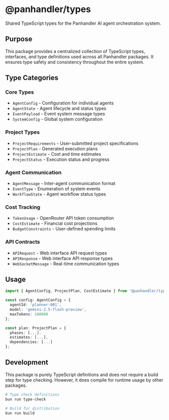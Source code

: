 # @panhandler/types

Shared TypeScript types for the Panhandler AI agent orchestration system.

## Purpose

This package provides a centralized collection of TypeScript types, interfaces, and type definitions used across all Panhandler packages. It ensures type safety and consistency throughout the entire system.

## Type Categories

### Core Types

- `AgentConfig` - Configuration for individual agents
- `AgentState` - Agent lifecycle and status types
- `EventPayload` - Event system message types
- `SystemConfig` - Global system configuration

### Project Types

- `ProjectRequirements` - User-submitted project specifications
- `ProjectPlan` - Generated execution plans
- `ProjectEstimate` - Cost and time estimates
- `ProjectStatus` - Execution status and progress

### Agent Communication

- `AgentMessage` - Inter-agent communication format
- `EventType` - Enumeration of system events
- `WorkflowState` - Agent workflow status types

### Cost Tracking

- `TokenUsage` - OpenRouter API token consumption
- `CostEstimate` - Financial cost projections
- `BudgetConstraints` - User-defined spending limits

### API Contracts

- `APIRequest` - Web interface API request types
- `APIResponse` - Web interface API response types
- `WebSocketMessage` - Real-time communication types

## Usage

```typescript
import { AgentConfig, ProjectPlan, CostEstimate } from '@panhandler/types';

const config: AgentConfig = {
  agentId: 'planner-001',
  model: 'gemini-2.5-flash-preview',
  maxTokens: 100000
};

const plan: ProjectPlan = {
  phases: [...],
  estimates: [...],
  dependencies: [...]
};
```

## Development

This package is purely TypeScript definitions and does not require a build step for type checking. However, it does compile for runtime usage by other packages.

```bash
# Type check definitions
bun run type-check

# Build for distribution
bun run build
```
